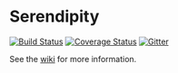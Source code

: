# Serendipity

[![Build Status](https://travis-ci.org/v--/serendipity.svg?branch=master)](https://travis-ci.org/v--/serendipity) [![Coverage Status](https://coveralls.io/repos/github/v--/serendipity/badge.svg?branch=master)](https://coveralls.io/github/v--/serendipity?branch=master) [![Gitter](https://badges.gitter.im/v--/serendipity.svg)](https://gitter.im/v--/serendipity?utm_source=badge&utm_medium=badge&utm_campaign=pr-badge)

See the [wiki](https://github.com/v--/serendipity/wiki) for more information.
